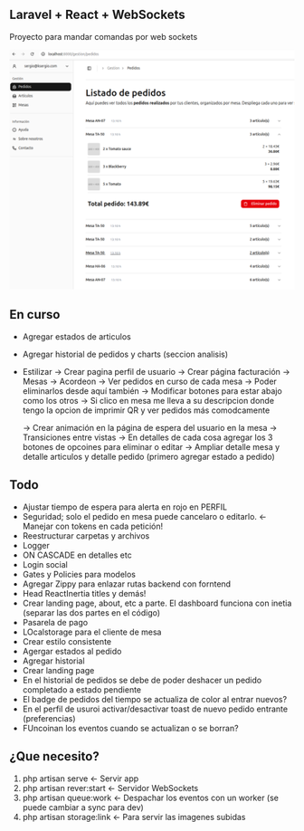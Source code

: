 ## Laravel + React + WebSockets

Proyecto para mandar comandas por web sockets

![preview](preview.png)

## En curso

- Agregar estados de articulos
- Agregar historial de pedidos y charts (seccion analisis)

- Estilizar
    -> Crear pagina perfil de usuario
    -> Crear página facturación
    -> Mesas
        -> Acordeon
            -> Ver pedidos en curso de cada mesa
            -> Poder eliminarlos desde aquí también
            -> Modificar botones para estar abajo como los otros
            -> Si clico en mesa me lleva a su descripcion donde tengo la opcion de imprimir QR y ver pedidos más comodcamente


    -> Crear animación en la página de espera del usuario en la mesa
    -> Transiciones entre vistas
    -> En detalles de cada cosa agregar los 3 botones de opcoines para eliminar o editar
    -> Ampliar detalle mesa y detalle articulos y detalle pedido (primero agregar estado a pedido)
## Todo

- Ajustar tiempo de espera para alerta en rojo en PERFIL
- Seguridad; solo el pedido en mesa puede cancelaro o editarlo. <- Manejar con tokens en cada petición!
- Reestructurar carpetas y archivos
- Logger
- ON CASCADE en detalles etc
- Login social
- Gates y Policies para modelos
- Agregar Zippy para enlazar rutas backend con forntend
- Head ReactInertia titles y demás!
- Crear landing page, about, etc a parte. El dashboard funciona con inetia (separar las dos partes en el código)
- Pasarela de pago
- LOcalstorage para el cliente de mesa
- Crear estilo consistente
- Agergar estados al pedido
- Agregar historial
- Crear landing page
- En el historial de pedidos se debe de poder deshacer un pedido completado a estado pendiente
- El badge de pedidos del tiempo se actualiza de color al entrar nuevos?
- En el perfil de usuroi activar/desactivar toast de nuevo pedido entrante (preferencias)
- FUncoinan los eventos cuando se actualizan o se borran?

## ¿Que necesito?

1. php artisan serve <- Servir app
2. php artisan rever:start <- Servidor WebSockets
3. php artisan queue:work  <- Despachar los eventos con un worker (se puede cambiar a sync para dev)
4. php artisan storage:link <- Para servir las imagenes subidas